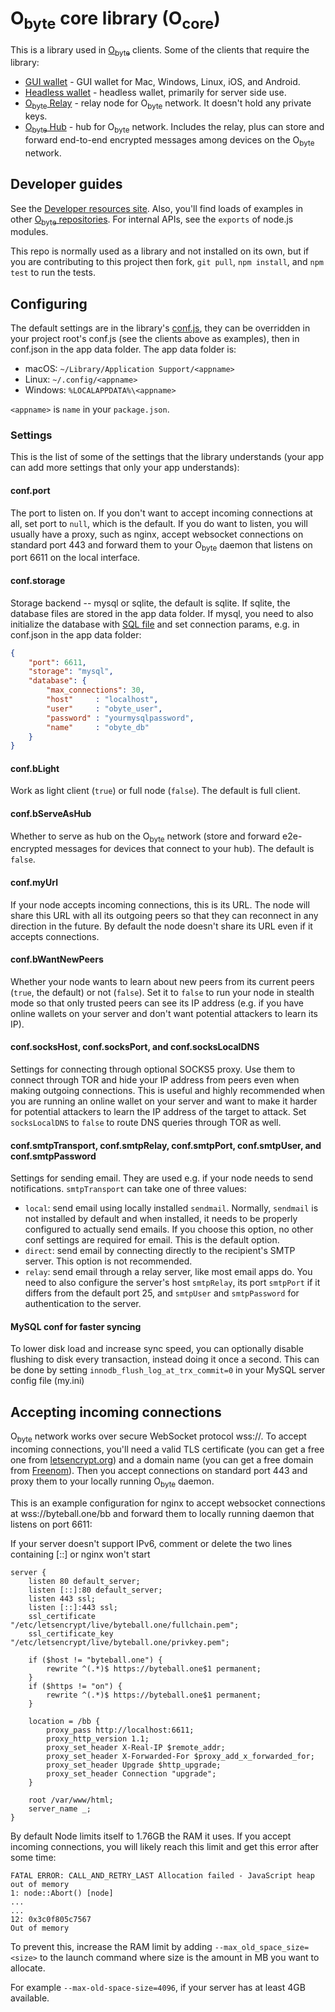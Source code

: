 # O<sub>byte</sub> core library (O<sub>core</sub>)

This is a library used in [O<sub>byte</sub>](https://obyte.org) clients.  Some of the clients that require the library:

* [GUI wallet](https://github.com/byteball/obyte-gui-wallet) - GUI wallet for Mac, Windows, Linux, iOS, and Android.
* [Headless wallet](https://github.com/byteball/headless-obyte) - headless wallet, primarily for server side use.
* [O<sub>byte</sub> Relay](https://github.com/byteball/obyte-relay) - relay node for O<sub>byte</sub> network.  It doesn't hold any private keys.
* [O<sub>byte</sub> Hub](https://github.com/byteball/obyte-hub) - hub for O<sub>byte</sub> network.  Includes the relay, plus can store and forward end-to-end encrypted messages among devices on the O<sub>byte</sub> network.

## Developer guides

See the [Developer resources site](https://developer.obyte.org).  Also, you'll find loads of examples in other [O<sub>byte</sub> repositories](https://github.com/byteball). For internal APIs, see the `exports` of node.js modules.

This repo is normally used as a library and not installed on its own, but if you are contributing to this project then fork, `git pull`, `npm install`, and `npm test` to run the tests.

## Configuring

The default settings are in the library's [conf.js](conf.js), they can be overridden in your project root's conf.js (see the clients above as examples), then in conf.json in the app data folder.  The app data folder is:

* macOS: `~/Library/Application Support/<appname>`
* Linux: `~/.config/<appname>`
* Windows: `%LOCALAPPDATA%\<appname>`

`<appname>` is `name` in your `package.json`.

### Settings

This is the list of some of the settings that the library understands (your app can add more settings that only your app understands):

#### conf.port

The port to listen on.  If you don't want to accept incoming connections at all, set port to `null`, which is the default.  If you do want to listen, you will usually have a proxy, such as nginx, accept websocket connections on standard port 443 and forward them to your O<sub>byte</sub> daemon that listens on port 6611 on the local interface.

#### conf.storage

Storage backend -- mysql or sqlite, the default is sqlite.  If sqlite, the database files are stored in the app data folder.  If mysql, you need to also initialize the database with [SQL file](initial-db/byteball-mysql.sql) and set connection params, e.g. in conf.json in the app data folder:

```json
{
	"port": 6611,
	"storage": "mysql",
	"database": {
		"max_connections": 30,
		"host"     : "localhost",
		"user"     : "obyte_user",
		"password" : "yourmysqlpassword",
		"name"     : "obyte_db"
	}
}
```
#### conf.bLight

Work as light client (`true`) or full node (`false`).  The default is full client.

#### conf.bServeAsHub

Whether to serve as hub on the O<sub>byte</sub> network (store and forward e2e-encrypted messages for devices that connect to your hub).  The default is `false`.

#### conf.myUrl

If your node accepts incoming connections, this is its URL.  The node will share this URL with all its outgoing peers so that they can reconnect in any direction in the future.  By default the node doesn't share its URL even if it accepts connections.

#### conf.bWantNewPeers

Whether your node wants to learn about new peers from its current peers (`true`, the default) or not (`false`).  Set it to `false` to run your node in stealth mode so that only trusted peers can see its IP address (e.g. if you have online wallets on your server and don't want potential attackers to learn its IP).

#### conf.socksHost, conf.socksPort, and conf.socksLocalDNS

Settings for connecting through optional SOCKS5 proxy.  Use them to connect through TOR and hide your IP address from peers even when making outgoing connections.  This is useful and highly recommended when you are running an online wallet on your server and want to make it harder for potential attackers to learn the IP address of the target to attack.  Set `socksLocalDNS` to `false` to route DNS queries through TOR as well.

#### conf.smtpTransport, conf.smtpRelay, conf.smtpPort, conf.smtpUser, and conf.smtpPassword

Settings for sending email. They are used e.g. if your node needs to send notifications. `smtpTransport` can take one of three values:
* `local`: send email using locally installed `sendmail`. Normally, `sendmail` is not installed by default and when installed, it needs to be properly configured to actually send emails. If you choose this option, no other conf settings are required for email. This is the default option.
* `direct`: send email by connecting directly to the recipient's SMTP server. This option is not recommended.
* `relay`: send email through a relay server, like most email apps do. You need to also configure the server's host `smtpRelay`, its port `smtpPort` if it differs from the default port 25, and `smtpUser` and `smtpPassword` for authentication to the server.

#### MySQL conf for faster syncing

To lower disk load and increase sync speed, you can optionally disable flushing to disk every transaction, instead doing it once a second. This can be done by setting `innodb_flush_log_at_trx_commit=0` in your MySQL server config file (my.ini)

## Accepting incoming connections

O<sub>byte</sub> network works over secure WebSocket protocol wss://.  To accept incoming connections, you'll need a valid TLS certificate (you can get a free one from [letsencrypt.org](https://letsencrypt.org)) and a domain name (you can get a free domain from [Freenom](http://www.freenom.com/)).  Then you accept connections on standard port 443 and proxy them to your locally running O<sub>byte</sub> daemon.

This is an example configuration for nginx to accept websocket connections at wss://byteball.one/bb and forward them to locally running daemon that listens on port 6611:

If your server doesn't support IPv6, comment or delete the two lines containing [::] or nginx won't start

```nginx
server {
	listen 80 default_server;
	listen [::]:80 default_server;
	listen 443 ssl;
	listen [::]:443 ssl;
	ssl_certificate "/etc/letsencrypt/live/byteball.one/fullchain.pem";
	ssl_certificate_key "/etc/letsencrypt/live/byteball.one/privkey.pem";

	if ($host != "byteball.one") {
		rewrite ^(.*)$ https://byteball.one$1 permanent;
	}
	if ($https != "on") {
		rewrite ^(.*)$ https://byteball.one$1 permanent;
	}

	location = /bb {
		proxy_pass http://localhost:6611;
		proxy_http_version 1.1;
		proxy_set_header X-Real-IP $remote_addr;
		proxy_set_header X-Forwarded-For $proxy_add_x_forwarded_for;
		proxy_set_header Upgrade $http_upgrade;
		proxy_set_header Connection "upgrade";
	}

	root /var/www/html;
	server_name _;
}
```

By default Node limits itself to 1.76GB the RAM it uses. If you accept incoming connections, you will likely reach this limit and get this error after some time:
```
FATAL ERROR: CALL_AND_RETRY_LAST Allocation failed - JavaScript heap out of memory
1: node::Abort() [node]
...
...
12: 0x3c0f805c7567
Out of memory
```
To prevent this, increase the RAM limit by adding `--max_old_space_size=<size>` to the launch command where size is the amount in MB you want to allocate.

For example `--max-old-space-size=4096`, if your server has at least 4GB available.
